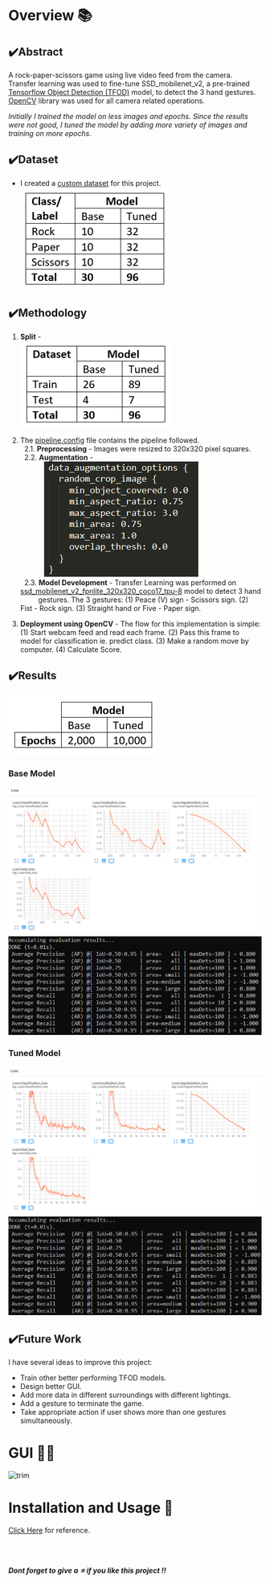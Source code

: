# Overview 📚
## ✔️Abstract
A rock-paper-scissors game using live video feed from the camera. Transfer learning was used to fine-tune SSD_mobilenet_v2, a pre-trained [Tensorflow Object Detection (TFOD)](https://github.com/tensorflow/models/tree/master/research/object_detection) model, to detect the 3 hand gestures. 
[OpenCV](https://opencv.org/) library was used for all camera related operations.

*Initially I trained the model on less images and epochs. Since the results were not good, I tuned the model by adding more variety of images and training on more epochs.*
## ✔️Dataset
* I created a [custom dataset]() for this project. <br>
![](https://github.com/AparGarg99/RPSGame/blob/master/images/dataset.PNG)

## ✔️Methodology
1. **Split** - <br>
![](https://github.com/AparGarg99/RPSGame/blob/master/images/split.PNG) <br>
2. The [pipeline.config]() file contains the pipeline followed.<br>
&nbsp; 2.1. **Preprocessing** - Images were resized to 320x320 pixel squares.<br>
&nbsp; 2.2. **Augmentation** - <br>
&nbsp; &nbsp; &nbsp; &nbsp; &nbsp; &nbsp; ![](https://github.com/AparGarg99/RPSGame/blob/master/images/augment.PNG) <br>
&nbsp; 2.3. **Model Development** - Transfer Learning was performed on [ssd_mobilenet_v2_fpnlite_320x320_coco17_tpu-8](https://github.com/tensorflow/models/blob/master/research/object_detection/g3doc/tf2_detection_zoo.md) model to detect 3 hand 
&nbsp; &nbsp;&nbsp;&nbsp;&nbsp;&nbsp;&nbsp; gestures. The 3 gestures: (1) Peace (V) sign - Scissors sign. (2) Fist - Rock sign. (3) Straight hand or Five - Paper sign. <br>

3. **Deployment using OpenCV** - The flow for this implementation is simple: (1) Start webcam feed and read each frame. (2) Pass this frame to model for classification ie. predict class. (3) Make a random move by computer. (4) Calculate Score.

## ✔️Results
![](https://github.com/AparGarg99/RPSGame/blob/master/images/epochs.PNG)

### Base Model
![](https://github.com/AparGarg99/RPSGame/blob/master/images/v1_1.PNG)
![](https://github.com/AparGarg99/RPSGame/blob/master/images/v1_2.PNG)
<br>
### Tuned Model
![](https://github.com/AparGarg99/RPSGame/blob/master/images/v2_1.PNG)
![](https://github.com/AparGarg99/RPSGame/blob/master/images/v2_2.PNG)


## ✔️Future Work
I have several ideas to improve this project:
* Train other better performing TFOD models.
* Design better GUI.
* Add more data in different surroundings with different lightings.
* Add a gesture to terminate the game.
* Take appropriate action if user shows more than one gestures simultaneously.


# GUI 👨‍💻
![trim](https://user-images.githubusercontent.com/54896849/119932196-6e3b8880-bfa0-11eb-8c26-1c0f32bd98ce.gif)


# Installation and Usage 🔌
[Click Here](https://github.com/AparGarg99/Tutorials/blob/master/streamlit_frontend_tutorial/README.md#installation-and-usage) for reference.

<br>
<br>

***Dont forget to give a ⭐ if you like this project !!***
